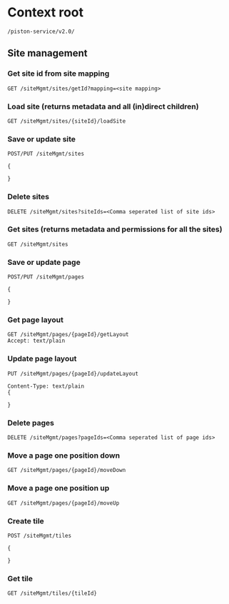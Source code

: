 # Context root
```
/piston-service/v2.0/
```

## Site management
### Get site id from site mapping
```
GET /siteMgmt/sites/getId?mapping=<site mapping>
```

### Load site (returns metadata and all (in)direct children)
```
GET /siteMgmt/sites/{siteId}/loadSite
```

### Save or update site
```
POST/PUT /siteMgmt/sites

{
	
}
```

### Delete sites
```
DELETE /siteMgmt/sites?siteIds=<Comma seperated list of site ids>
```

### Get sites (returns metadata and permissions for all the sites)
```
GET /siteMgmt/sites
```

### Save or update page
```
POST/PUT /siteMgmt/pages

{
	
}
```

### Get page layout
```
GET /siteMgmt/pages/{pageId}/getLayout
Accept: text/plain
```

### Update page layout
```
PUT /siteMgmt/pages/{pageId}/updateLayout

Content-Type: text/plain
{
	
}
```

### Delete pages
```
DELETE /siteMgmt/pages?pageIds=<Comma seperated list of page ids>
```

### Move a page one position down
```
GET /siteMgmt/pages/{pageId}/moveDown
``` 

### Move a page one position up
```
GET /siteMgmt/pages/{pageId}/moveUp
```

### Create tile
```
POST /siteMgmt/tiles

{
	
}
```

### Get tile
```
GET /siteMgmt/tiles/{tileId}
```

